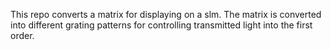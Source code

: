 This repo converts a matrix for displaying on a slm.
The matrix is converted into different grating patterns for controlling transmitted light into the first order.
